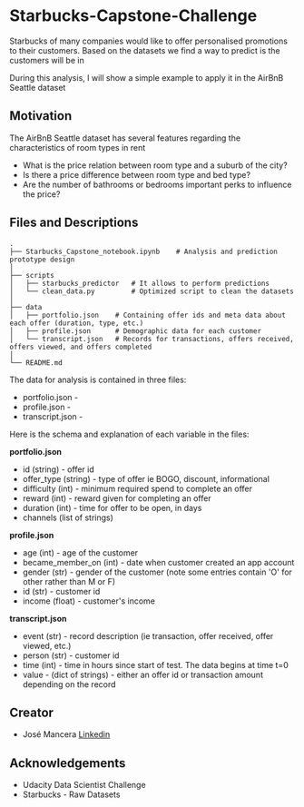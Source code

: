 # Starbucks-Capstone-Challenge

Starbucks of many companies would like to offer personalised promotions to their customers.
Based on the datasets we find a way to predict is the customers will be in


During this analysis, I will show a simple example to apply it in the AirBnB Seattle dataset

## Motivation <a name="motivation"></a>
The AirBnB Seattle dataset has several features regarding the characteristics of room types in rent

* What is the price relation between room type and a suburb of the city?
* Is there a price difference between room type and bed type?
* Are the number of bathrooms or bedrooms important perks to influence the price?


## Files and Descriptions <a name="data"></a>


    .
    ├── Starbucks_Capstone_notebook.ipynb    # Analysis and prediction prototype design
    │   
    ├── scripts                   
    │   ├── starbucks_predictor   # It allows to perform predictions 
    │   └── clean_data.py         # Optimized script to clean the datasets
    │
    ├── data                   
    │   ├── portfolio.json    # Containing offer ids and meta data about each offer (duration, type, etc.) 
    │   ├── profile.json      # Demographic data for each customer
    │   └── transcript.json   # Records for transactions, offers received, offers viewed, and offers completed
    │ 
    └── README.md


The data for analysis is contained in three files:

* portfolio.json - 
* profile.json - 
* transcript.json - 

Here is the schema and explanation of each variable in the files:

**portfolio.json**
* id (string) - offer id
* offer_type (string) - type of offer ie BOGO, discount, informational
* difficulty (int) - minimum required spend to complete an offer
* reward (int) - reward given for completing an offer
* duration (int) - time for offer to be open, in days
* channels (list of strings)

**profile.json**
* age (int) - age of the customer 
* became_member_on (int) - date when customer created an app account
* gender (str) - gender of the customer (note some entries contain 'O' for other rather than M or F)
* id (str) - customer id
* income (float) - customer's income

**transcript.json**
* event (str) - record description (ie transaction, offer received, offer viewed, etc.)
* person (str) - customer id
* time (int) - time in hours since start of test. The data begins at time t=0
* value - (dict of strings) - either an offer id or transaction amount depending on the record


## Creator <a name="author"></a>
* José Mancera [Linkedin](https://www.linkedin.com/in/jose0628/)

## Acknowledgements <a name="ack"></a>
* Udacity Data Scientist Challenge
* Starbucks - Raw Datasets
